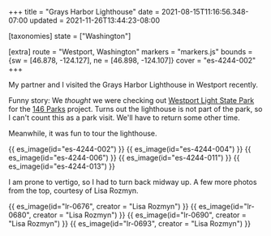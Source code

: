 +++
title = "Grays Harbor Lighthouse"
date = 2021-08-15T11:16:56.348-07:00
updated = 2021-11-26T13:44:23-08:00

[taxonomies]
state = ["Washington"]

[extra]
route = "Westport, Washington"
markers = "markers.js"
bounds = {sw = [46.878, -124.127], ne = [46.898, -124.107]}
cover = "es-4244-002"
+++

My partner and I visited the Grays Harbor Lighthouse in Westport recently.

<!-- more -->

Funny story: We _thought_ we were checking out [Westport Light State Park](https://parks.state.wa.us/284/Westport-Light) for the [146 Parks](https://146parks.blog) project. Turns out the lighthouse is not part of the park, so I can't count this as a park visit. We'll have to return some other time.

Meanwhile, it was fun to tour the lighthouse.

{{ es_image(id="es-4244-002") }}
{{ es_image(id="es-4244-004") }}
{{ es_image(id="es-4244-006") }}
{{ es_image(id="es-4244-011") }}
{{ es_image(id="es-4244-013") }}

I am prone to vertigo, so I had to turn back midway up. A few more photos from the top, courtesy of Lisa Rozmyn.

{{ es_image(id="lr-0676", creator = "Lisa Rozmyn") }}
{{ es_image(id="lr-0680", creator = "Lisa Rozmyn") }}
{{ es_image(id="lr-0690", creator = "Lisa Rozmyn") }}
{{ es_image(id="lr-0693", creator = "Lisa Rozmyn") }}
